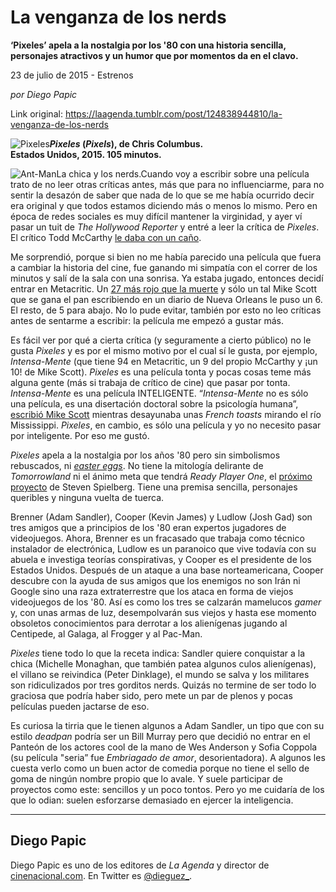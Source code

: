 # La venganza de los nerds

**‘Pixeles’ apela a la nostalgia por los '80 con una historia sencilla, personajes atractivos y un humor que por momentos da en el clavo.**

23 de julio de 2015 - Estrenos

_por Diego Papic_

Link original: https://laagenda.tumblr.com/post/124838944810/la-venganza-de-los-nerds

![Pixeles](https://64.media.tumblr.com/a3c3b951c8d1144e903c7d31c837e872/tumblr_inline_pk34hky9FX1t6q87u_500.jpg)***Pixeles* (*Pixels*), de Chris Columbus.  
 Estados Unidos, 2015. 105 minutos.**

![Ant-Man](https://64.media.tumblr.com/a3c3b951c8d1144e903c7d31c837e872/tumblr_inline_pk34hky9FX1t6q87u_500.jpg)La chica y los nerds.Cuando voy a escribir sobre una película trato de no leer otras críticas antes, más que para no influenciarme, para no sentir la desazón de saber que nada de lo que se me había ocurrido decir era original y que todos estamos diciendo más o menos lo mismo. Pero en época de redes sociales es muy difícil mantener la virginidad, y ayer ví pasar un tuit de *The Hollywood Reporter* y entré a leer la crítica de *Pixeles*. El crítico Todd McCarthy [le daba con un caño](http://www.hollywoodreporter.com/review/pixels-film-review-809948).

Me sorprendió, porque si bien no me había parecido una película que fuera a cambiar la historia del cine, fue ganando mi simpatía con el correr de los minutos y salí de la sala con una sonrisa. Ya estaba jugado, entonces decidí entrar en Metacritic. Un [27 más rojo que la muerte](http://www.metacritic.com/movie/pixels/critic-reviews) y sólo un tal Mike Scott que se gana el pan escribiendo en un diario de Nueva Orleans le puso un 6. El resto, de 5 para abajo. No lo pude evitar, también por esto no leo críticas antes de sentarme a escribir: la película me empezó a gustar más.

Es fácil ver por qué a cierta crítica (y seguramente a cierto público) no le gusta *Pixeles* y es por el mismo motivo por el cual sí le gusta, por ejemplo, *Intensa-Mente* (que tiene 94 en Metacritic, un 9 del propio McCarthy y ¡un 10! de Mike Scott). *Pixeles* es una película tonta y pocas cosas teme más alguna gente (más si trabaja de crítico de cine) que pasar por tonta. *Intensa-Mente* es una película INTELIGENTE. “*Intensa-Mente* no es sólo una película, es una disertación doctoral sobre la psicología humana”, [escribió Mike Scott](http://www.nola.com/movies/index.ssf/2015/06/inside_out_movie_review.html) mientras desayunaba unas *French toasts* mirando el río Mississippi. *Pixeles*, en cambio, es sólo una película y yo no necesito pasar por inteligente. Por eso me gustó.

*Pixeles* apela a la nostalgia por los años '80 pero sin simbolismos rebuscados, ni *[easter eggs](https://en.wikipedia.org/wiki/Easter_egg_(interaction_design))*. No tiene la mitología delirante de *Tomorrowland* ni el ánimo meta que tendrá *Ready Player One*, el [próximo proyecto](http://deadline.com/2015/03/ready-player-one-movie-steven-spielberg-ernest-cline-warner-bros-1201398299/) de Steven Spielberg. Tiene una premisa sencilla, personajes queribles y ninguna vuelta de tuerca.

Brenner (Adam Sandler), Cooper (Kevin James) y Ludlow (Josh Gad) son tres amigos que a principios de los '80 eran expertos jugadores de videojuegos. Ahora, Brenner es un fracasado que trabaja como técnico instalador de electrónica, Ludlow es un paranoico que vive todavía con su abuela e investiga teorías conspirativas, y Cooper es el presidente de los Estados Unidos. Después de un ataque a una base norteamericana, Cooper descubre con la ayuda de sus amigos que los enemigos no son Irán ni Google sino una raza extraterrestre que los ataca en forma de viejos videojuegos de los '80. Así es como los tres se calzarán mamelucos *gamer* y, con unas armas de luz, desempolvarán sus viejos y hasta ese momento obsoletos conocimientos para derrotar a los alienígenas jugando al Centipede, al Galaga, al Frogger y al Pac-Man.

*Pixeles* tiene todo lo que la receta indica: Sandler quiere conquistar a la chica (Michelle Monaghan, que también patea algunos culos alienígenas), el villano se reivindica (Peter Dinklage), el mundo se salva y los militares son ridiculizados por tres gorditos nerds. Quizás no termine de ser todo lo graciosa que podría haber sido, pero mete un par de plenos y pocas películas pueden jactarse de eso.

Es curiosa la tirria que le tienen algunos a Adam Sandler, un tipo que con su estilo *deadpan* podría ser un Bill Murray pero que decidió no entrar en el Panteón de los actores cool de la mano de Wes Anderson y Sofia Coppola (su película "seria” fue *Embriagado de amor*, desorientadora). A algunos les cuesta verlo como un buen actor de comedia porque no tiene el sello de goma de ningún nombre propio que lo avale. Y suele participar de proyectos como este: sencillos y un poco tontos. Pero yo me cuidaría de los que lo odian: suelen esforzarse demasiado en ejercer la inteligencia.

  




---

 Diego Papic
------------

 Diego Papic es uno de los editores de *La Agenda* y director de [cinenacional.com](http://www.cinenacional.com). En Twitter es [@dieguez\_](http://www.twitter.com/dieguez_). 

